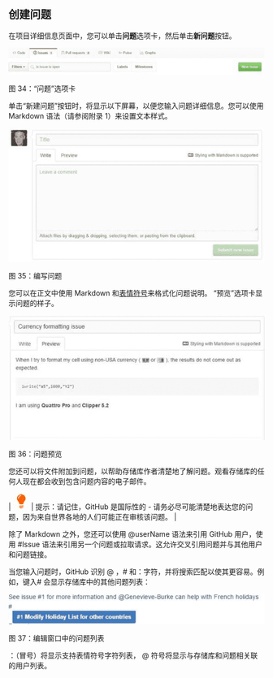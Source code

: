 ## 创建问题

在项目详细信息页面中，您可以单击**问题**选项卡，然后单击**新问题**按钮。

![](img/00038.jpeg)

图 34：“问题”选项卡

单击“新建问题”按钮时，将显示以下屏幕，以便您输入问题详细信息。您可以使用 Markdown 语法（请参阅附录 1）来设置文本样式。

![](img/00039.jpeg)

图 35：编写问题

您可以在正文中使用 Markdown 和[表情符号](http://www.emoji-cheat-sheet.com/)来格式化问题说明。 “预览”选项卡显示问题的样子。

![](img/00040.jpeg)

图 36：问题预览

您还可以将文件附加到问题，以帮助存储库作者清楚地了解问题。观看存储库的任何人现在都会收到包含问题内容的电子邮件。

| ![](img/00007.jpeg) | 提示：请记住，GitHub 是国际性的 - 请务必尽可能清楚地表达您的问题，因为来自世界各地的人们可能正在审核该问题。 |

除了 Markdown 之外，您还可以使用 @userName 语法来引用 GitHub 用户，使用 #Issue 语法来引用另一个问题或拉取请求。这允许交叉引用问题并与其他用户和问题链接。

当您输入问题时，GitHub 识别 @ ，# 和：字符，并将搜索匹配以使其更容易。例如，键入# 会显示存储库中的其他问题列表：

![](img/00041.jpeg)

图 37：编辑窗口中的问题列表

：（冒号）将显示支持表情符号字符列表， @ 符号将显示与存储库和问题相关联的用户列表。
